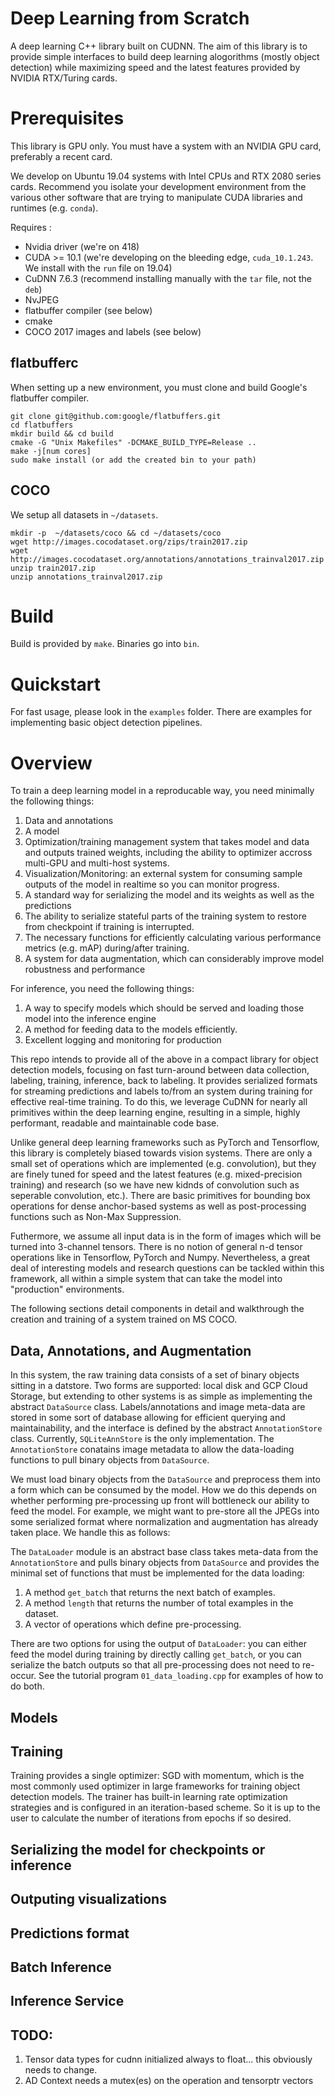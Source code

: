 # Deep Learning from Scratch

A deep learning C++ library built on CUDNN. The aim of this library is to provide simple interfaces to build deep learning 
alogorithms (mostly object detection) while maximizing speed and the latest features provided by NVIDIA RTX/Turing cards.


# Prerequisites

This library is GPU only. You must have a system with an NVIDIA GPU card, preferably a recent card. 

We develop on Ubuntu 19.04 systems with Intel CPUs and RTX 2080 series cards. Recommend 
you isolate your development environment from the various other software that are trying 
to manipulate CUDA libraries and runtimes (e.g. `conda`).

Requires :
- Nvidia driver (we're on 418)
- CUDA >= 10.1 (we're developing on the bleeding edge, `cuda_10.1.243`. We install with the `run` file on 19.04)
- CuDNN 7.6.3 (recommend installing manually with the `tar` file, not the `deb`)
- NvJPEG
- flatbuffer compiler (see below)
- cmake
- COCO 2017 images and labels (see below)

## flatbufferc
When setting up a new environment, you must clone and build Google's flatbuffer compiler.

```
git clone git@github.com:google/flatbuffers.git
cd flatbuffers
mkdir build && cd build
cmake -G "Unix Makefiles" -DCMAKE_BUILD_TYPE=Release ..
make -j[num cores]
sudo make install (or add the created bin to your path)
```

## COCO 

We setup all datasets in `~/datasets`.

```
mkdir -p  ~/datasets/coco && cd ~/datasets/coco
wget http://images.cocodataset.org/zips/train2017.zip
wget http://images.cocodataset.org/annotations/annotations_trainval2017.zip
unzip train2017.zip
unzip annotations_trainval2017.zip
```

# Build

Build is provided by `make`. Binaries go into `bin`.


# Quickstart 

For fast usage, please look in the `examples` folder. There are examples for implementing basic object detection pipelines.


# Overview 

To train a deep learning model in a reproducable way, you need minimally the following things:

 1. Data and annotations
 2. A model
 3. Optimization/training management system that takes model and data and outputs trained weights, including the ability to optimizer accross multi-GPU and multi-host systems.
 4. Visualization/Monitoring: an external system for consuming sample outputs of the model in realtime so you can 
 monitor progress.
 5. A standard way for serializing the model and its weights as well as the predictions
 6. The ability to serialize stateful parts of the training system to restore from checkpoint if training is interrupted.
 7. The necessary functions for efficiently calculating various performance metrics (e.g. mAP) during/after training.
 8. A system for data augmentation, which can considerably improve model robustness and performance

For inference, you need the following things:

1. A way to specify models which should be served and loading those model into the inference engine
2. A method for feeding data to the models efficiently.
3. Excellent logging and monitoring for production

This repo intends to provide all of the above in a compact library for object detection models, focusing 
on fast turn-around between data collection, labeling, training, inference, back to labeling. It provides serialized formats for streaming predictions and labels to/from an system during training for effective real-time training. To do this, we leverage CuDNN for nearly all primitives within the deep learning engine, resulting in a simple, highly performant, readable and maintainable code base. 

Unlike general deep learning frameworks such as PyTorch and Tensorflow, this library is completely biased towards vision systems. There are only a small set of operations which are implemented (e.g. convolution), but they are finely tuned for speed and the latest features (e.g. mixed-precision training) and research (so we have new kidnds of convolution such as seperable convolution, etc.). There are basic primitives for bounding box operations for dense anchor-based systems as well as post-processing functions such as Non-Max Suppression. 

Futhermore, we assume all input data is in the form of images which will be turned into 3-channel tensors. There is no notion of general n-d tensor operations like in Tensorflow, PyTorch and Numpy. Nevertheless, a great deal of interesting models and research questions can be tackled within this framework, all within a simple system that can take the model into "production" environments.

The following sections detail components in detail and walkthrough the creation and training of a system trained on MS COCO.

## Data, Annotations, and Augmentation

In this system, the raw training data consists of a set of binary objects sitting in a datstore. Two forms are supported: local disk and GCP Cloud Storage, but extending to other systems is as simple as implementing the abstract `DataSource` class. Labels/annotations and image meta-data are stored in some sort of database allowing for efficient querying and maintainability, and the interface is defined by the abstract `AnnotationStore` class. Currently, `SQLiteAnnStore` is the only implementation. The `AnnotationStore` conatains image metadata to allow the data-loading functions to pull binary objects from `DataSource`.

We must load binary objects from the `DataSource` and preprocess them into a form which can be consumed by the model. How we do this depends on whether performing pre-processing up front will bottleneck our ability to feed the model. For example, we might want to pre-store all the JPEGs into some serialized format where normalization and augmentation has already taken place. We handle this as follows:

The `DataLoader` module is an abstract base class takes meta-data from the `AnnotationStore` and pulls binary objects from `DataSource` and provides the minimal set of functions that must be implemented for the data loading:
1. A method `get_batch` that returns the next batch of examples.
2. A method `length` that returns the number of total examples in the dataset.
3. A vector of operations which define pre-processing. 

There are two options for using the output of `DataLoader`: you can either feed the model 
during training by directly calling `get_batch`, or you can serialize the batch outputs so that all pre-processing 
does not need to re-occur. See the tutorial program `01_data_loading.cpp` for examples of how to do both.

## Models


## Training

Training provides a single optimizer: SGD with momentum, which is the most commonly used optimizer in large frameworks for training object detection models. The trainer has built-in learning rate optimization strategies and is configured in an iteration-based scheme. So it is up to the user to calculate the number of iterations from epochs if so desired.

## Serializing the model for checkpoints or inference


## Outputing visualizations


## Predictions format


## Batch Inference


## Inference Service

## TODO:

1. Tensor data types for cudnn initialized always to float... this obviously needs to change.
2. AD Context needs a mutex(es) on the operation and tensorptr vectors

